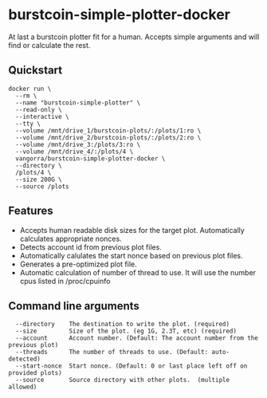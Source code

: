 # burstcoin-simple-plotter-docker
At last a burstcoin plotter fit for a human. Accepts simple arguments and will find or calculate the rest.

## Quickstart
```
docker run \
  --rm \
  --name "burstcoin-simple-plotter" \
  --read-only \
  --interactive \
  --tty \
  --volume /mnt/drive_1/burstcoin-plots/:/plots/1:ro \
  --volume /mnt/drive_2/burstcoin-plots/:/plots/2:ro \
  --volume /mnt/drive_3:/plots/3:ro \
  --volume /mnt/drive_4/:/plots/4 \
  vangorra/burstcoin-simple-plotter-docker \
  --directory \
  /plots/4 \
  --size 200G \
  --source /plots
```

## Features
- Accepts human readable disk sizes for the target plot. Automatically calculates appropriate nonces.
- Detects account id from previous plot files.
- Automatically calulates the start nonce based on previous plot files.
- Generates a pre-optimized plot file.
- Automatic calculation of number of thread to use. It will use the number cpus listed in /proc/cpuinfo

## Command line arguments
```
  --directory    The destination to write the plot. (required)
  --size         Size of the plot. (eg 1G, 2.3T, etc) (required)
  --account      Account number. (Default: The account number from the previous plot)
  --threads      The number of threads to use. (Default: auto-detected)
  --start-nonce  Start nonce. (Default: 0 or last place left off on provided plots)
  --source       Source directory with other plots.  (multiple allowed)
```

